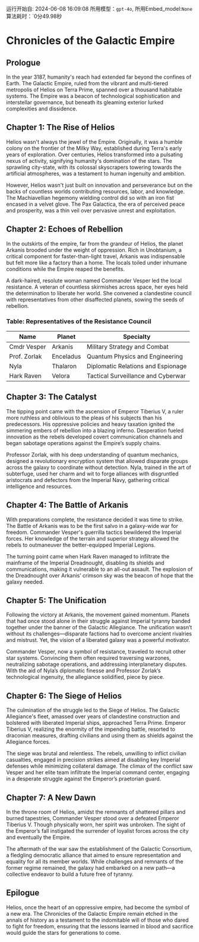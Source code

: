 运行开始自: 2024-06-08 16:09:08
所用模型：`gpt-4o`, 所用Embed_model:`None`
算法耗时：`0分49.98秒
# Chronicles of the Galactic Empire

## Prologue

In the year 3187, humanity's reach had extended far beyond the confines of Earth. The Galactic Empire, ruled from the vibrant and multi-tiered metropolis of Helios on Terra Prime, spanned over a thousand habitable systems. The Empire was a beacon of technological sophistication and interstellar governance, but beneath its gleaming exterior lurked complexities and dissidence.

## Chapter 1: The Rise of Helios

Helios wasn't always the jewel of the Empire. Originally, it was a humble colony on the frontier of the Milky Way, established during Terra's early years of exploration. Over centuries, Helios transformed into a pulsating nexus of activity, signifying humanity's domination of the stars. The sprawling city-state, with its colossal skyscrapers towering towards the artificial atmospheres, was a testament to human ingenuity and ambition.

However, Helios wasn't just built on innovation and perseverance but on the backs of countless worlds contributing resources, labor, and knowledge. The Machiavellian hegemony wielding control did so with an iron fist encased in a velvet glove. The Pax Galactica, the era of perceived peace and prosperity, was a thin veil over pervasive unrest and exploitation.

## Chapter 2: Echoes of Rebellion

In the outskirts of the empire, far from the grandeur of Helios, the planet Arkanis brooded under the weight of oppression. Rich in Unobtanium, a critical component for faster-than-light travel, Arkanis was indispensable but felt more like a factory than a home. The locals toiled under inhumane conditions while the Empire reaped the benefits.

A dark-haired, resolute woman named Commander Vesper led the local resistance. A veteran of countless skirmishes across space, her eyes held the determination to liberate her world. She convened a clandestine council with representatives from other disaffected planets, sowing the seeds of rebellion.

### Table: Representatives of the Resistance Council
| Name         | Planet    | Specialty                          |
|--------------|-----------|------------------------------------|
| Cmdr Vesper  | Arkanis   | Military Strategy and Combat       |
| Prof. Zorlak | Enceladus | Quantum Physics and Engineering    |
| Nyla         | Thalaron  | Diplomatic Relations and Espionage |
| Hark Raven   | Velora    | Tactical Surveillance and Cyberwar |

## Chapter 3: The Catalyst

The tipping point came with the ascension of Emperor Tiberius V, a ruler more ruthless and oblivious to the pleas of his subjects than his predecessors. His oppressive policies and heavy taxation ignited the simmering embers of rebellion into a blazing inferno. Desperation fueled innovation as the rebels developed covert communication channels and began sabotage operations against the Empire’s supply chains.

Professor Zorlak, with his deep understanding of quantum mechanics, designed a revolutionary encryption system that allowed disparate groups across the galaxy to coordinate without detection. Nyla, trained in the art of subterfuge, used her charm and wit to forge alliances with disgruntled aristocrats and defectors from the Imperial Navy, gathering critical intelligence and resources.

## Chapter 4: The Battle of Arkanis

With preparations complete, the resistance decided it was time to strike. The Battle of Arkanis was to be the first salvo in a galaxy-wide war for freedom. Commander Vesper's guerrilla tactics bewildered the Imperial forces. Her knowledge of the terrain and superior strategy allowed the rebels to outmaneuver the better-equipped Imperial Legions.

The turning point came when Hark Raven managed to infiltrate the mainframe of the Imperial Dreadnought, disabling its shields and communications, making it vulnerable to an all-out assault. The explosion of the Dreadnought over Arkanis’ crimson sky was the beacon of hope that the galaxy needed.

## Chapter 5: The Unification

Following the victory at Arkanis, the movement gained momentum. Planets that had once stood alone in their struggle against Imperial tyranny banded together under the banner of the Galactic Allegiance. The unification wasn’t without its challenges—disparate factions had to overcome ancient rivalries and mistrust. Yet, the vision of a liberated galaxy was a powerful motivator.

Commander Vesper, now a symbol of resistance, traveled to recruit other star systems. Convincing them often required traversing warzones, neutralizing sabotage operations, and addressing interplanetary disputes. With the aid of Nyla’s diplomatic finesse and Professor Zorlak’s technological ingenuity, the allegiance solidified, piece by piece.

## Chapter 6: The Siege of Helios

The culmination of the struggle led to the Siege of Helios. The Galactic Allegiance's fleet, amassed over years of clandestine construction and bolstered with liberated Imperial ships, approached Terra Prime. Emperor Tiberius V, realizing the enormity of the impending battle, resorted to draconian measures, drafting civilians and using them as shields against the Allegiance forces.

The siege was brutal and relentless. The rebels, unwilling to inflict civilian casualties, engaged in precision strikes aimed at disabling key Imperial defenses while minimizing collateral damage. The climax of the conflict saw Vesper and her elite team infiltrate the Imperial command center, engaging in a desperate struggle against the Emperor’s praetorian guard.

## Chapter 7: A New Dawn

In the throne room of Helios, amidst the remnants of shattered pillars and burned tapestries, Commander Vesper stood over a defeated Emperor Tiberius V. Though physically worn, her spirit was unbroken. The sight of the Emperor’s fall instigated the surrender of loyalist forces across the city and eventually the Empire.

The aftermath of the war saw the establishment of the Galactic Consortium, a fledgling democratic alliance that aimed to ensure representation and equality for all its member worlds. While challenges and remnants of the former regime remained, the galaxy had embarked on a new path—a collective endeavor to build a future free of tyranny.

## Epilogue

Helios, once the heart of an oppressive empire, had become the symbol of a new era. The Chronicles of the Galactic Empire remain etched in the annals of history as a testament to the indomitable will of those who dared to fight for freedom, ensuring that the lessons learned in blood and sacrifice would guide the stars for generations to come.